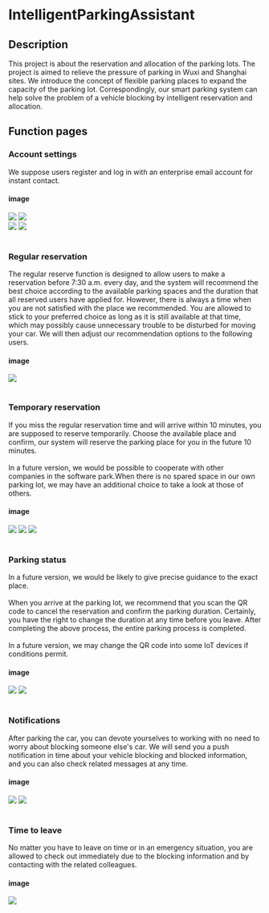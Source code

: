 # IntelligentParkingAssistant
## Description
This project is about the reservation and allocation of the parking lots. The project is aimed to relieve the pressure of parking in Wuxi and Shanghai sites. We introduce the concept of flexible parking places to expand the capacity of the parking lot. Correspondingly, our smart parking system can help solve the problem of a vehicle blocking by intelligent reservation and allocation.
## Function pages
### Account settings
We suppose users register and log in with an enterprise email account for instant contact.
#### image
![](https://github.com/xiafanfan/SmartParking/raw/master/screenshot/login.png)
![](https://github.com/xiafanfan/SmartParking/raw/master/screenshot/signup.png)<br>
![](https://github.com/xiafanfan/SmartParking/raw/master/screenshot/resetpassword.png)
![](https://github.com/xiafanfan/SmartParking/raw/master/screenshot/account.png)<br><br>
### Regular reservation
The regular reserve function is designed to allow users to make a reservation before 7:30 a.m. every day, and the system will recommend the best choice according to the available parking spaces and the duration that all reserved users have applied for. However, there is always a time when you are not satisfied with the place we recommended. You are allowed to stick to your preferred choice as long as it is still available at that time, which may possibly cause unnecessary trouble to be disturbed for moving your car. We will then adjust our recommendation options to the following users.<br>
#### image
![](https://github.com/xiafanfan/SmartParking/raw/master/screenshot/regular.png)<br><br>
### Temporary reservation
If you miss the regular reservation time and will arrive within 10 minutes, you are supposed to reserve temporarily. Choose the available place and confirm, our system will reserve the parking place for you in the future 10 minutes. <br><br>
In a future version, we would be possible to cooperate with other companies in the software park.When there is no spared space in our own parking lot, we may have an additional choice to take a look at those of others.<br>
#### image
![](https://github.com/xiafanfan/SmartParking/raw/master/screenshot/reserve.png)
![](https://github.com/xiafanfan/SmartParking/raw/master/screenshot/reservation.png)
![](https://github.com/xiafanfan/SmartParking/raw/master/screenshot/fullreserve.png)<br><br>
### Parking status
In a future version, we would be likely to give precise guidance to the exact place.<br><br>
When you arrive at the parking lot, we recommend that you scan the QR code to cancel the reservation and confirm the parking duration. Certainly, you have the right to change the duration at any time before you leave. After completing the above process, the entire parking process is completed.<br><br>
In a future version, we may change the QR code into some IoT devices if conditions permit.<br>
#### image
![](https://github.com/xiafanfan/SmartParking/raw/master/screenshot/park.png)
![](https://github.com/xiafanfan/SmartParking/raw/master/screenshot/modify.png)<br><br>
### Notifications
After parking the car, you can devote yourselves to working with no need to worry about blocking someone else's car. We will send you a push notification in time about your vehicle blocking and blocked information, and you can also check related messages at any time. <br>
#### image
![](https://github.com/xiafanfan/SmartParking/raw/master/screenshot/sidebar.png)
![](https://github.com/xiafanfan/SmartParking/raw/master/screenshot/notification.png)<br><br>
### Time to leave
No matter you have to leave on time or in an emergency situation, you are allowed to check out immediately due to the blocking information and by contacting with the related colleagues.<br>
#### image
![](https://github.com/xiafanfan/SmartParking/raw/master/screenshot/leave.png)
